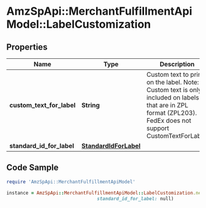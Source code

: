 # AmzSpApi::MerchantFulfillmentApiModel::LabelCustomization

## Properties

Name | Type | Description | Notes
------------ | ------------- | ------------- | -------------
**custom_text_for_label** | **String** | Custom text to print on the label.  Note: Custom text is only included on labels that are in ZPL format (ZPL203). FedEx does not support CustomTextForLabel. | [optional] 
**standard_id_for_label** | [**StandardIdForLabel**](StandardIdForLabel.md) |  | [optional] 

## Code Sample

```ruby
require 'AmzSpApi::MerchantFulfillmentApiModel'

instance = AmzSpApi::MerchantFulfillmentApiModel::LabelCustomization.new(custom_text_for_label: null,
                                 standard_id_for_label: null)
```


